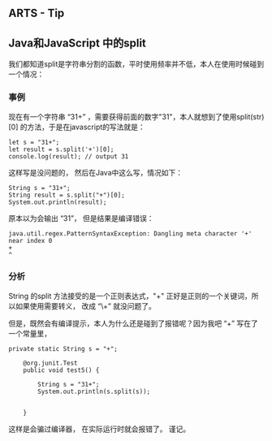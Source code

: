 ## ARTS - Tip
## Java和JavaScript 中的split

我们都知道split是字符串分割的函数，平时使用频率并不低，本人在使用时候碰到一个情况：

### 事例

现在有一个字符串 “31+” ，需要获得前面的数字"31"，本人就想到了使用split(str)[0] 的方法，于是在javascript的写法就是：

```
let s = "31+";
let result = s.split('+')[0];
console.log(result); // output 31

```

这样写是没问题的， 然后在Java中这么写，情况如下：

```
String s = "31+";
String result = s.split("+")[0];
System.out.println(result);

```

原本以为会输出 “31”， 但是结果是编译错误：

```
java.util.regex.PatternSyntaxException: Dangling meta character '+' near index 0
+
^
```

### 分析

String 的split 方法接受的是一个正则表达式，"+" 正好是正则的一个关键词，所以如果使用需要转义， 改成 “\\+” 就没问题了。

但是，既然会有编译提示，本人为什么还是碰到了报错呢？因为我吧 “+” 写在了一个常量里，

```
private static String s = "+";
    
    @org.junit.Test
    public void test5() {

        String s = "31+";
        System.out.println(s.split(s));
       

    }

```

这样是会骗过编译器， 在实际运行时就会报错了。 谨记。